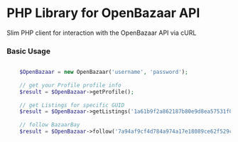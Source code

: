 # PHP Library for OpenBazaar API

Slim PHP client for interaction with the OpenBazaar API via cURL

### Basic Usage

```php

    $OpenBazaar = new OpenBazaar('username', 'password');
    
    // get your Profile profile info
    $result = $OpenBazaar->getProfile();
    
    // get Listings for specific GUID
    $result = $OpenBazaar->getListings('1a61b9f2a862187b80e9d8ea57531f034afcd562');
    
    // follow BazaarBay
    $result = $OpenBazaar->follow('7a94af9cf4d784a974a17e18089ce62f529ce41f');
    
``` 